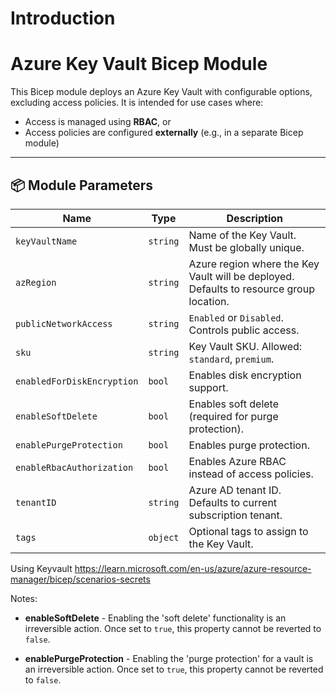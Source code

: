 # Introduction 
# Azure Key Vault Bicep Module

This Bicep module deploys an Azure Key Vault with configurable options, excluding access policies. It is intended for use cases where:
- Access is managed using **RBAC**, or
- Access policies are configured **externally** (e.g., in a separate Bicep module)

---

## 📦 Module Parameters

| Name                       | Type     | Description |
|----------------------------|----------|-------------|
| `keyVaultName`             | `string` | Name of the Key Vault. Must be globally unique. |
| `azRegion`                 | `string` | Azure region where the Key Vault will be deployed. Defaults to resource group location. |
| `publicNetworkAccess`      | `string` | `Enabled` or `Disabled`. Controls public access. |
| `sku`                      | `string` | Key Vault SKU. Allowed: `standard`, `premium`. |
| `enabledForDiskEncryption` | `bool`   | Enables disk encryption support. |
| `enableSoftDelete`         | `bool`   | Enables soft delete (required for purge protection). |
| `enablePurgeProtection`    | `bool`   | Enables purge protection. |
| `enableRbacAuthorization`  | `bool`   | Enables Azure RBAC instead of access policies. |
| `tenantID`                 | `string` | Azure AD tenant ID. Defaults to current subscription tenant. |
| `tags`                     | `object` | Optional tags to assign to the Key Vault. |


Using Keyvault
https://learn.microsoft.com/en-us/azure/azure-resource-manager/bicep/scenarios-secrets

Notes:

- **enableSoftDelete** - Enabling the 'soft delete' functionality is an irreversible action. Once set to `true`, this property cannot be reverted to `false`.

- **enablePurgeProtection** - Enabling the 'purge protection' for a vault is an irreversible action. Once set to `true`, this property cannot be reverted to `false`.
